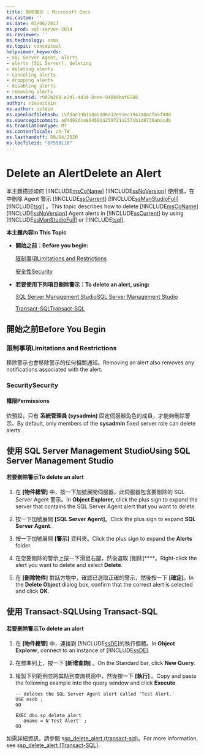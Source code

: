 ```yaml
---
title: 刪除警示 | Microsoft Docs
ms.custom: ''
ms.date: 03/06/2017
ms.prod: sql-server-2014
ms.reviewer: ''
ms.technology: ssms
ms.topic: conceptual
helpviewer_keywords:
- SQL Server Agent, alerts
- alerts [SQL Server], deleting
- deleting alerts
- canceling alerts
- dropping alerts
- disabling alerts
- removing alerts
ms.assetid: c982b208-e2d1-4d34-8cee-940b9baf6586
author: stevestein
ms.author: sstein
ms.openlocfilehash: 15fdae19b150a5a06a32e91ec1947a0acfa5f900
ms.sourcegitcommit: ad4d92dce894592a259721a1571b1d8736abacdb
ms.translationtype: MT
ms.contentlocale: zh-TW
ms.lasthandoff: 08/04/2020
ms.locfileid: "87598110"
---
```

# <a name="delete-an-alert"></a><span data-ttu-id="38000-102">Delete an Alert</span><span class="sxs-lookup"><span data-stu-id="38000-102">Delete an Alert</span></span>
  <span data-ttu-id="38000-103">本主題描述如何 [!INCLUDE[msCoName](../../includes/msconame-md.md)] [!INCLUDE[ssNoVersion](../../includes/ssnoversion-md.md)] 使用或，在中刪除 Agent 警示 [!INCLUDE[ssCurrent](../../includes/sscurrent-md.md)] [!INCLUDE[ssManStudioFull](../../includes/ssmanstudiofull-md.md)] [!INCLUDE[tsql](../../includes/tsql-md.md)] 。</span><span class="sxs-lookup"><span data-stu-id="38000-103">This topic describes how to delete [!INCLUDE[msCoName](../../includes/msconame-md.md)] [!INCLUDE[ssNoVersion](../../includes/ssnoversion-md.md)] Agent alerts in [!INCLUDE[ssCurrent](../../includes/sscurrent-md.md)] by using [!INCLUDE[ssManStudioFull](../../includes/ssmanstudiofull-md.md)] or [!INCLUDE[tsql](../../includes/tsql-md.md)].</span></span>  
  
 <span data-ttu-id="38000-104">**本主題內容**</span><span class="sxs-lookup"><span data-stu-id="38000-104">**In This Topic**</span></span>  
  
-   <span data-ttu-id="38000-105">**開始之前：**</span><span class="sxs-lookup"><span data-stu-id="38000-105">**Before you begin:**</span></span>  
  
     [<span data-ttu-id="38000-106">限制事項</span><span class="sxs-lookup"><span data-stu-id="38000-106">Limitations and Restrictions</span></span>](#Restrictions)  
  
     [<span data-ttu-id="38000-107">安全性</span><span class="sxs-lookup"><span data-stu-id="38000-107">Security</span></span>](#Security)  
  
-   <span data-ttu-id="38000-108">**若要使用下列項目刪除警示：**</span><span class="sxs-lookup"><span data-stu-id="38000-108">**To delete an alert, using:**</span></span>  
  
     [<span data-ttu-id="38000-109">SQL Server Management Studio</span><span class="sxs-lookup"><span data-stu-id="38000-109">SQL Server Management Studio</span></span>](#SSMSProcedure)  
  
     [<span data-ttu-id="38000-110">Transact-SQL</span><span class="sxs-lookup"><span data-stu-id="38000-110">Transact-SQL</span></span>](#TsqlProcedure)  
  
##  <a name="before-you-begin"></a><a name="BeforeYouBegin"></a> <span data-ttu-id="38000-111">開始之前</span><span class="sxs-lookup"><span data-stu-id="38000-111">Before You Begin</span></span>  
  
###  <a name="limitations-and-restrictions"></a><a name="Restrictions"></a> <span data-ttu-id="38000-112">限制事項</span><span class="sxs-lookup"><span data-stu-id="38000-112">Limitations and Restrictions</span></span>  
 <span data-ttu-id="38000-113">移除警示也會移除警示的任何相關通知。</span><span class="sxs-lookup"><span data-stu-id="38000-113">Removing an alert also removes any notifications associated with the alert.</span></span>  
  
###  <a name="security"></a><a name="Security"></a> <span data-ttu-id="38000-114">Security</span><span class="sxs-lookup"><span data-stu-id="38000-114">Security</span></span>  
  
####  <a name="permissions"></a><a name="Permissions"></a> <span data-ttu-id="38000-115">權限</span><span class="sxs-lookup"><span data-stu-id="38000-115">Permissions</span></span>  
 <span data-ttu-id="38000-116">依預設，只有 **系統管理員 (sysadmin)** 固定伺服器角色的成員，才能夠刪除警示。</span><span class="sxs-lookup"><span data-stu-id="38000-116">By default, only members of the **sysadmin** fixed server role can delete alerts.</span></span>  
  
##  <a name="using-sql-server-management-studio"></a><a name="SSMSProcedure"></a> <span data-ttu-id="38000-117">使用 SQL Server Management Studio</span><span class="sxs-lookup"><span data-stu-id="38000-117">Using SQL Server Management Studio</span></span>  
  
#### <a name="to-delete-an-alert"></a><span data-ttu-id="38000-118">若要刪除警示</span><span class="sxs-lookup"><span data-stu-id="38000-118">To delete an alert</span></span>  
  
1.  <span data-ttu-id="38000-119">在 **[物件總管]** 中，按一下加號展開伺服器，此伺服器包含要刪除的 SQL Server Agent 警示。</span><span class="sxs-lookup"><span data-stu-id="38000-119">In **Object Explorer,** click the plus sign to expand the server that contains the SQL Server Agent alert that you want to delete.</span></span>  
  
2.  <span data-ttu-id="38000-120">按一下加號展開 **[SQL Server Agent]**。</span><span class="sxs-lookup"><span data-stu-id="38000-120">Click the plus sign to expand **SQL Server Agent**.</span></span>  
  
3.  <span data-ttu-id="38000-121">按一下加號展開 **[警示]** 資料夾。</span><span class="sxs-lookup"><span data-stu-id="38000-121">Click the plus sign to expand the **Alerts** folder.</span></span>  
  
4.  <span data-ttu-id="38000-122">在您要刪除的警示上按一下滑鼠右鍵，然後選取 [刪除]\*\*\*\*。</span><span class="sxs-lookup"><span data-stu-id="38000-122">Right-click the alert you want to delete and select **Delete**.</span></span>  
  
5.  <span data-ttu-id="38000-123">在 **[刪除物件]** 對話方塊中，確認已選取正確的警示，然後按一下 **[確定]**。</span><span class="sxs-lookup"><span data-stu-id="38000-123">In the **Delete Object** dialog box, confirm that the correct alert is selected and click **OK**.</span></span>  
  
##  <a name="using-transact-sql"></a><a name="TsqlProcedure"></a> <span data-ttu-id="38000-124">使用 Transact-SQL</span><span class="sxs-lookup"><span data-stu-id="38000-124">Using Transact-SQL</span></span>  
  
#### <a name="to-delete-an-alert"></a><span data-ttu-id="38000-125">若要刪除警示</span><span class="sxs-lookup"><span data-stu-id="38000-125">To delete an alert</span></span>  
  
1.  <span data-ttu-id="38000-126">在 **[物件總管]** 中，連接到 [!INCLUDE[ssDE](../../includes/ssde-md.md)]的執行個體。</span><span class="sxs-lookup"><span data-stu-id="38000-126">In **Object Explorer**, connect to an instance of [!INCLUDE[ssDE](../../includes/ssde-md.md)].</span></span>  
  
2.  <span data-ttu-id="38000-127">在標準列上，按一下 **[新增查詢]** 。</span><span class="sxs-lookup"><span data-stu-id="38000-127">On the Standard bar, click **New Query**.</span></span>  
  
3.  <span data-ttu-id="38000-128">複製下列範例並將其貼到查詢視窗中，然後按一下 **[執行]** 。</span><span class="sxs-lookup"><span data-stu-id="38000-128">Copy and paste the following example into the query window and click **Execute**.</span></span>  
  
    ```  
    -- deletes the SQL Server Agent alert called 'Test Alert.'  
    USE msdb ;  
    GO  
  
    EXEC dbo.sp_delete_alert  
       @name = N'Test Alert' ;  
    GO  
    ```  
  
 <span data-ttu-id="38000-129">如需詳細資訊，請參閱 s[sp_delete_alert &#40;transact-sql&#41;](/sql/relational-databases/system-stored-procedures/sp-delete-alert-transact-sql)。</span><span class="sxs-lookup"><span data-stu-id="38000-129">For more information, see s[sp_delete_alert &#40;Transact-SQL&#41;](/sql/relational-databases/system-stored-procedures/sp-delete-alert-transact-sql).</span></span>  
  
  

